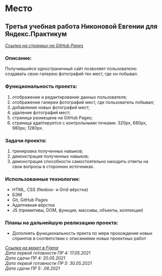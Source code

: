# Место
  
## Третья учебная работа Никоновой Евгении для Яндекс.Практикум  
_[Ссылка на страницу на GitHub Pages](https://beagle-elgaeb.github.io/mesto/)_  
  
### Описание:  
Получившийся одностраничный сайт позволяет пользователю создавать свою галерею фотографий тех мест, где он побывал.  
  
### Функциональность проекта:  
1. отображение и редактирование данных пользователя;  
2. отображение галереи фотографий мест, где пользователь побывал;  
3. добавление новых фотографий мест;  
4. удаление фотографий мест;  
5. страница размещена на GitHub Pages;  
6. страница адаптируется с контрольными точками: 320px, 680px, 980px; 1280px.  
  
### Задачи проекта:  
1. тренировка полученных навыков;  
2. демонстрация полученных навыков;  
3. демонстрация способности самостоятельно находить ответы на свои вопросы в сторонних источниках.  
  
### Использованные технологии:  
* HTML, CSS (flexbox- и Grid-вёрстка)  
* БЭМ  
* Git, GitHub Pages  
* Адаптивная вёрстка
* JS (примитивы, DOM, функции, массивы, объекты, коллекции)  

### Планы на дальнейшую ревлизацию проекта:  
* Дополнять функциональность пректа по мере прохождения новых спринтов в соответствии с описаниями новых проектных работ  
  
_[Ссылка на макет в Figma](https://www.figma.com/file/bjyvbKKJN2naO0ucURl2Z0/JavaScript.-Sprint-5)_  
_Дата первой готовности ПР 4: 17.05.2021_  
_Дата сдачи ПР 4: 20.05.2021_  
_Дата первой готовности ПР 5: 30.05.2021_  
_Дата сдачи ПР 5:   .06.2021_  

